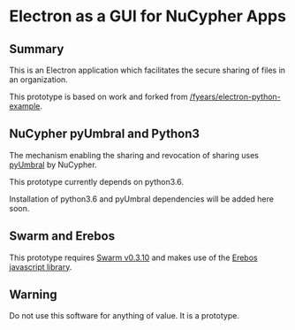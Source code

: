 # Electron as a GUI for NuCypher Apps

## Summary

This is an Electron application which facilitates the secure sharing of files in an organization.

This prototype is based on work and forked from [/fyears/electron-python-example](https://github.com/fyears/electron-python-example).


## NuCypher pyUmbral and Python3

The mechanism enabling the sharing and revocation of sharing uses [pyUmbral](https://github.com/nucypher/pyUmbral) by NuCypher.

This prototype currently depends on python3.6.

Installation of python3.6 and pyUmbral dependencies will be added here soon.


## Swarm and Erebos

This prototype requires [Swarm v0.3.10](https://swarm-gateways.net/bzz:/theswarm.eth/) and makes use of the [Erebos javascript library](https://github.com/MainframeHQ/erebos).


## Warning

Do not use this software for anything of value. It is a prototype.

